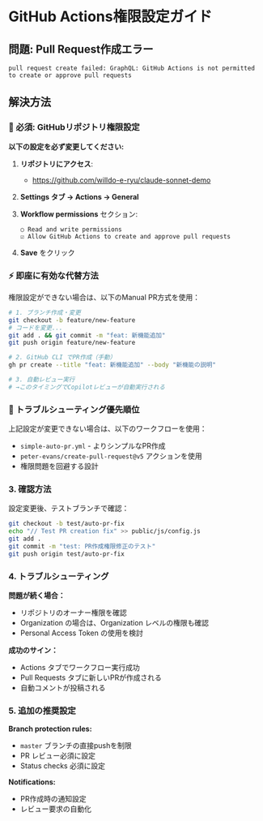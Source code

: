# GitHub Actions権限設定ガイド

## 問題: Pull Request作成エラー

```
pull request create failed: GraphQL: GitHub Actions is not permitted to create or approve pull requests
```

## 解決方法

### 🔑 必須: GitHubリポジトリ権限設定

**以下の設定を必ず変更してください:**

1. **リポジトリにアクセス**:
   - https://github.com/willdo-e-ryu/claude-sonnet-demo

2. **Settings タブ → Actions → General**

3. **Workflow permissions** セクション:
   ```
   ○ Read and write permissions
   ☑️ Allow GitHub Actions to create and approve pull requests
   ```

4. **Save** をクリック

### ⚡ 即座に有効な代替方法

権限設定ができない場合は、以下のManual PR方式を使用：

```bash
# 1. ブランチ作成・変更
git checkout -b feature/new-feature
# コードを変更...
git add . && git commit -m "feat: 新機能追加"
git push origin feature/new-feature

# 2. GitHub CLI でPR作成（手動）
gh pr create --title "feat: 新機能追加" --body "新機能の説明"

# 3. 自動レビュー実行
# →このタイミングでCopilotレビューが自動実行される
```

### 🔧 トラブルシューティング優先順位

上記設定が変更できない場合は、以下のワークフローを使用：

- `simple-auto-pr.yml` - よりシンプルなPR作成
- `peter-evans/create-pull-request@v5` アクションを使用
- 権限問題を回避する設計

### 3. 確認方法

設定変更後、テストブランチで確認：

```bash
git checkout -b test/auto-pr-fix
echo "// Test PR creation fix" >> public/js/config.js  
git add .
git commit -m "test: PR作成権限修正のテスト"
git push origin test/auto-pr-fix
```

### 4. トラブルシューティング

**問題が続く場合：**
- リポジトリのオーナー権限を確認
- Organization の場合は、Organization レベルの権限も確認
- Personal Access Token の使用を検討

**成功のサイン：**
- Actions タブでワークフロー実行成功
- Pull Requests タブに新しいPRが作成される
- 自動コメントが投稿される

### 5. 追加の推奨設定

**Branch protection rules:**
- `master` ブランチの直接pushを制限
- PR レビュー必須に設定
- Status checks 必須に設定

**Notifications:**
- PR作成時の通知設定
- レビュー要求の自動化
